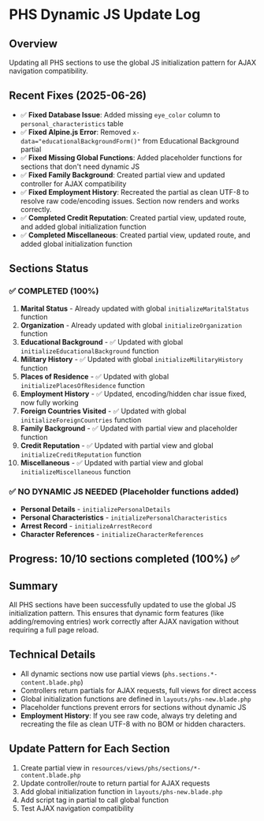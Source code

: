 # PHS Dynamic JS Update Log

## Overview
Updating all PHS sections to use the global JS initialization pattern for AJAX navigation compatibility.

## Recent Fixes (2025-06-26)
- ✅ **Fixed Database Issue**: Added missing `eye_color` column to `personal_characteristics` table
- ✅ **Fixed Alpine.js Error**: Removed `x-data="educationalBackgroundForm()"` from Educational Background partial
- ✅ **Fixed Missing Global Functions**: Added placeholder functions for sections that don't need dynamic JS
- ✅ **Fixed Family Background**: Created partial view and updated controller for AJAX compatibility
- ✅ **Fixed Employment History**: Recreated the partial as clean UTF-8 to resolve raw code/encoding issues. Section now renders and works correctly.
- ✅ **Completed Credit Reputation**: Created partial view, updated route, and added global initialization function
- ✅ **Completed Miscellaneous**: Created partial view, updated route, and added global initialization function

## Sections Status

### ✅ COMPLETED (100%)
1. **Marital Status** - Already updated with global `initializeMaritalStatus` function
2. **Organization** - Already updated with global `initializeOrganization` function
3. **Educational Background** - ✅ Updated with global `initializeEducationalBackground` function
4. **Military History** - ✅ Updated with global `initializeMilitaryHistory` function
5. **Places of Residence** - ✅ Updated with global `initializePlacesOfResidence` function
6. **Employment History** - ✅ Updated, encoding/hidden char issue fixed, now fully working
7. **Foreign Countries Visited** - ✅ Updated with global `initializeForeignCountries` function
8. **Family Background** - ✅ Updated with partial view and placeholder function
9. **Credit Reputation** - ✅ Updated with partial view and global `initializeCreditReputation` function
10. **Miscellaneous** - ✅ Updated with partial view and global `initializeMiscellaneous` function

### ✅ NO DYNAMIC JS NEEDED (Placeholder functions added)
- **Personal Details** - `initializePersonalDetails`
- **Personal Characteristics** - `initializePersonalCharacteristics`
- **Arrest Record** - `initializeArrestRecord`
- **Character References** - `initializeCharacterReferences`

## Progress: 10/10 sections completed (100%) ✅

## Summary
All PHS sections have been successfully updated to use the global JS initialization pattern. This ensures that dynamic form features (like adding/removing entries) work correctly after AJAX navigation without requiring a full page reload.

## Technical Details
- All dynamic sections now use partial views (`phs.sections.*-content.blade.php`)
- Controllers return partials for AJAX requests, full views for direct access
- Global initialization functions are defined in `layouts/phs-new.blade.php`
- Placeholder functions prevent errors for sections without dynamic JS
- **Employment History**: If you see raw code, always try deleting and recreating the file as clean UTF-8 with no BOM or hidden characters.

## Update Pattern for Each Section
1. Create partial view in `resources/views/phs/sections/*-content.blade.php`
2. Update controller/route to return partial for AJAX requests
3. Add global initialization function in `layouts/phs-new.blade.php`
4. Add script tag in partial to call global function
5. Test AJAX navigation compatibility 